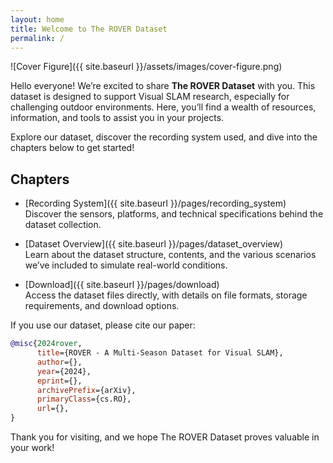 ```yaml
---
layout: home
title: Welcome to The ROVER Dataset
permalink: /
---
```


![Cover Figure]({{ site.baseurl }}/assets/images/cover-figure.png)

Hello everyone! We’re excited to share **The ROVER Dataset** with you. This dataset is designed to support Visual SLAM research, especially for challenging outdoor environments. Here, you’ll find a wealth of resources, information, and tools to assist you in your projects.

Explore our dataset, discover the recording system used, and dive into the chapters below to get started!

## Chapters
- [Recording System]({{ site.baseurl }}/pages/recording_system)  
  Discover the sensors, platforms, and technical specifications behind the dataset collection.

- [Dataset Overview]({{ site.baseurl }}/pages/dataset_overview)  
  Learn about the dataset structure, contents, and the various scenarios we’ve included to simulate real-world conditions.

- [Download]({{ site.baseurl }}/pages/download)  
  Access the dataset files directly, with details on file formats, storage requirements, and download options.

If you use our dataset, please cite our paper:
```bibtex
@misc{2024rover,
      title={ROVER - A Multi-Season Dataset for Visual SLAM}, 
      author={},
      year={2024},
      eprint={},
      archivePrefix={arXiv},
      primaryClass={cs.RO},
      url={}, 
}
```

Thank you for visiting, and we hope The ROVER Dataset proves valuable in your work!

